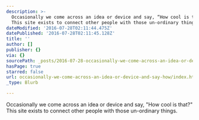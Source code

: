 ```yaml
---
description: >-
  Occasionally we come across an idea or device and say, “How cool is that?”
  This site exists to connect other people with those un-ordinary things.
dateModified: '2016-07-28T02:11:44.475Z'
datePublished: '2016-07-28T02:11:45.128Z'
title: ''
author: []
publisher: {}
via: {}
sourcePath: _posts/2016-07-28-occasionally-we-come-across-an-idea-or-device-and-say-how.md
hasPage: true
starred: false
url: occasionally-we-come-across-an-idea-or-device-and-say-how/index.html
_type: Blurb

---
```

Occasionally we come across an idea or device and say, "How cool is that?" This site exists to connect other people with those un-ordinary things.